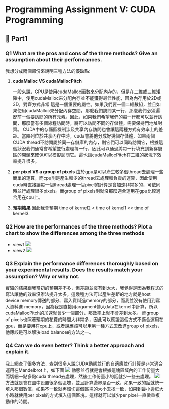 # Programming Assignment V: CUDA Programming

## :memo: Part1

### Q1 What are the pros and cons of the three methods? Give an assumption about their performances.
我想分成兩個部份來說明三種方法的優缺點:
1. **cudaMalloc VS cudaMallocPitch**

    一般來說，GPU是使用cudaMalloc函數來分配內存的，但是在二維或三維矩陣中，使用cudaMalloc來分配內存並不能獲得最佳性能，因為內存用於2D或3D，對齊方式非常 這是一個重要的屬性。如果我們要一個二維數組，並且如果使用cudaMalloc來分配內存空間，那麼我們訪問某一行，那麼我們必須遍歷前一個要訪問的所有元素。因此，如果我們希望我們的每一行都可以並行訪問，那麼當有多個線程訪問時，將可以訪問不同的存儲體。需要保持門地址對齊。
    CUDA中的存儲區機制涉及共享內存訪問也會讓這兩種方式有效率上的差距。當陣列位於共享內存中時，cuda會將他分成好幾個存儲體，如果兩個CUDA thread不訪問屬於同一存儲庫的內存，則它們可以同時訪問它，根據這個狀況我們通常會希望並行處理每一行，因此可以通過將每一行填充到新存儲區的開頭來確保可以模擬訪問它。這也讓cudaMallocPitch在二維的狀況下效率提升很多。
    
2. **per pixel VS a group of pixels**
    由於gpu是可以產生較多個thread去處理一些簡單的運算，而cpu則是產生較少的thread去處理較負責的運算，因此使用cuda時直接讓每一個thread處理一個pixel的計算是會加速非常多的，可依同時並行處理很多pixels。而group of pixels則就沒那麼適合運用在gpu比較適合用在cpu上。
3. **預期結果**
    因此我會預期  time of kernel2 < time of kernel1 << time of kernel3.

### Q2 How are the performances of the three methods? Plot a chart to show the differences among the three methods
* view1
![](https://i.imgur.com/QB82v00.png)
* view2
![](https://i.imgur.com/y5MIl6q.png)




### Q3 Explain the performance differences thoroughly based on your experimental results. Does the results match your assumption? Why or why not.
實驗的結果跟我當初的預期差不多，但差距並沒有到太大，我覺得是因為我程式的寫法讓他的效率沒辦法提升太多。這幾種方法可以產生差距的地方就是host device memory傳送的部分、寫入資料進memory的部分，而我並沒有使用到寫入資料進 memory，因為我是直接用argument傳入data在kernel中計算，所以cudaMallocPitch的加速就會少一個部分，那效率上就不會差到太多。
而group of pixels也照著預期的花費的時間大非常多，因此可以應證這個方式不適合運用在gpu，而是要用在cpu上，或者說應該可以用另一種方式去改進group of pixels，他應該是可以解決load balance的方法之一。

### Q4 Can we do even better? Think a better approach and explain it. 
我上網查了很多方法，查到很多人說CUDA動態並行的自適應並行計算是非常適合運用在Mandelbrot上，如下圖
![](https://i.imgur.com/0xAzQcD.png)
動態並行就是會根據這塊區域內的工作份量大而切細一點多點cuda thread去處理，然後工作份量小的話就少一些去處理。
![](https://i.imgur.com/3VYa7LP.png)
方法就是會在圖中設置很多個區塊，並且計算邊界是否一致，如果一致的話就統一填入那個數值，如果不一致就再細切這個區塊的大小去找一致，如果到最小邊框大小時就使用per pixel的方式填入這個區塊。這樣就可以減少per pixel一直做重複動作的時間。




